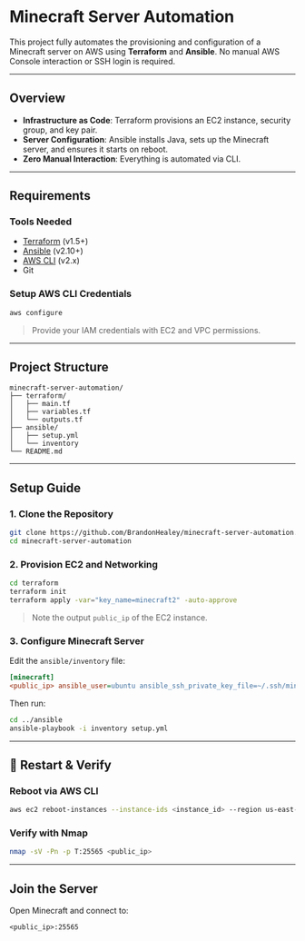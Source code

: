 # Minecraft Server Automation

This project fully automates the provisioning and configuration of a Minecraft server on AWS using **Terraform** and **Ansible**. No manual AWS Console interaction or SSH login is required.

---

## Overview

- **Infrastructure as Code**: Terraform provisions an EC2 instance, security group, and key pair.
- **Server Configuration**: Ansible installs Java, sets up the Minecraft server, and ensures it starts on reboot.
- **Zero Manual Interaction**: Everything is automated via CLI.

---

## Requirements

### Tools Needed

- [Terraform](https://developer.hashicorp.com/terraform) (v1.5+)
- [Ansible](https://docs.ansible.com/) (v2.10+)
- [AWS CLI](https://docs.aws.amazon.com/cli/) (v2.x)
- Git

### Setup AWS CLI Credentials

```bash
aws configure
```

> Provide your IAM credentials with EC2 and VPC permissions.

---

## Project Structure

```
minecraft-server-automation/
├── terraform/
│   ├── main.tf
│   ├── variables.tf
│   └── outputs.tf
├── ansible/
│   ├── setup.yml
│   └── inventory
└── README.md
```

---

## Setup Guide

### 1. Clone the Repository

```bash
git clone https://github.com/BrandonHealey/minecraft-server-automation.git
cd minecraft-server-automation
```

### 2. Provision EC2 and Networking

```bash
cd terraform
terraform init
terraform apply -var="key_name=minecraft2" -auto-approve
```

> Note the output `public_ip` of the EC2 instance.

### 3. Configure Minecraft Server

Edit the `ansible/inventory` file:

```ini
[minecraft]
<public_ip> ansible_user=ubuntu ansible_ssh_private_key_file=~/.ssh/minecraft
```

Then run:

```bash
cd ../ansible
ansible-playbook -i inventory setup.yml
```

---

## 🔁 Restart & Verify

### Reboot via AWS CLI

```bash
aws ec2 reboot-instances --instance-ids <instance_id> --region us-east-1
```

### Verify with Nmap

```bash
nmap -sV -Pn -p T:25565 <public_ip>
```

---

## Join the Server

Open Minecraft and connect to:

```
<public_ip>:25565
```